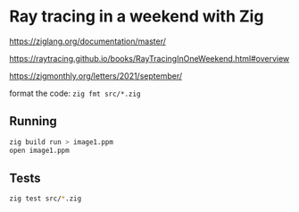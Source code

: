 # Ray tracing in a weekend with Zig

https://ziglang.org/documentation/master/

https://raytracing.github.io/books/RayTracingInOneWeekend.html#overview

https://zigmonthly.org/letters/2021/september/

format the code: `zig fmt src/*.zig`

## Running

```bash
zig build run > image1.ppm
open image1.ppm
```

## Tests

```bash
zig test src/*.zig
```
